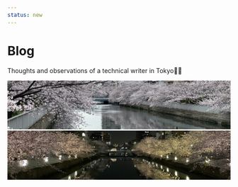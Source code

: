```yaml
---
status: new
---
```


# Blog

Thoughts and observations of a technical writer in Tokyo🗼🗾

![Blog banner - Cherry blossoms along a river](posts/assets/images/~blog-banner-light-theme.jpg#only-light)
![Blog banner - Cherry blossoms along a river](posts/assets/images/~blog-banner-dark-theme.jpg#only-dark)